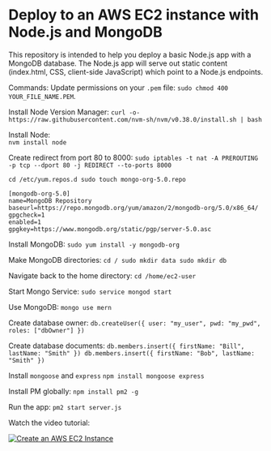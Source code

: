 # Deploy to an AWS EC2 instance with Node.js and MongoDB

This repository is intended to help you deploy a basic Node.js app with a MongoDB database.  The Node.js app will serve out static content (index.html, CSS, client-side JavaScript) which point to a Node.js endpoints.  

Commands: Update permissions on your `.pem` file: `sudo chmod 400 YOUR_FILE_NAME.PEM`. 

Install Node Version Manager: 
`curl -o- https://raw.githubusercontent.com/nvm-sh/nvm/v0.38.0/install.sh | bash` 

Install Node:  
`nvm install node` 

Create redirect from port 80 to 8000:
`sudo iptables -t nat -A PREROUTING -p tcp --dport 80 -j REDIRECT --to-ports 8000`  

`cd /etc/yum.repos.d
sudo touch mongo-org-5.0.repo` 

```
[mongodb-org-5.0]
name=MongoDB Repository
baseurl=https://repo.mongodb.org/yum/amazon/2/mongodb-org/5.0/x86_64/
gpgcheck=1
enabled=1
gpgkey=https://www.mongodb.org/static/pgp/server-5.0.asc
```

Install MongoDB: 
`sudo yum install -y mongodb-org` 

Make MongoDB directories: 
`cd /
sudo mkdir data
sudo mkdir db`

Navigate back to the home directory: 
`cd /home/ec2-user` 

Start Mongo Service:
`sudo service mongod start` 

Use MongoDB:
`mongo
use mern` 

Create database owner: 
`db.createUser({ user: "my_user", pwd: "my_pwd", roles: ["dbOwner"] })`

Create database documents:
`db.members.insert({ firstName: "Bill", lastName: "Smith" })
db.members.insert({ firstName: "Bob", lastName: "Smith" })` 

Install `mongoose` and `express` 
`npm install mongoose express`

Install PM globally: 
`npm install pm2 -g` 

Run the app: 
`pm2 start server.js` 


Watch the video tutorial:

[![Create an AWS EC2 Instance](https://www.aaronwht.com/images/videos/aws-ec2-node-mongo.jpg)](http://www.youtube.com/watch?v=7vf210p2tJg)
